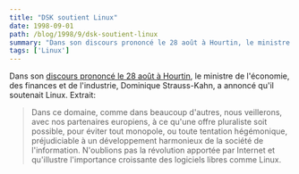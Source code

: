 ```yaml
---
title: "DSK soutient Linux"
date: 1998-09-01
path: /blog/1998/9/dsk-soutient-linux
summary: "Dans son discours prononcé le 28 août à Hourtin, le ministre de l'économie, des finances et de l'industrie, Dominique Strauss-Kahn, a annoncé qu'il soutenait Linux."
tags: ['Linux']
---
```


<P>
Dans son <A HREF="http://www.finances.gouv.fr/discours/sk980828.htm">discours prononcé le 28 août à Hourtin</A>, le ministre de l'économie, des
finances et de l'industrie, Dominique Strauss-Kahn, a annoncé qu'il
soutenait Linux. Extrait:
</P>

<BLOCKQUOTE>
Dans ce domaine, comme dans beaucoup d'autres, nous veillerons, avec nos
partenaires europiens, à ce qu'une offre pluraliste soit possible, pour éviter
tout monopole, ou toute tentation hégémonique, préjudiciable à un
développement harmonieux de la société de l'information. N'oublions pas la
révolution apportée par Internet et qu'illustre l'importance croissante des
logiciels libres comme Linux.
</BLOCKQUOTE>



